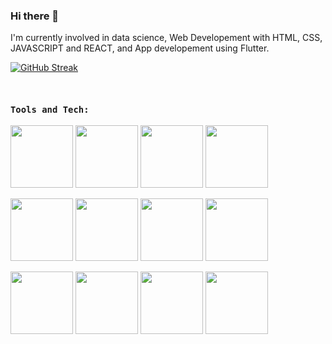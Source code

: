### Hi there 👋
I'm currently involved in data science, Web Developement with HTML, CSS, JAVASCRIPT and REACT, and App developement using Flutter.
<!--
**vikash18o19/vikash18o19** is a ✨ _special_ ✨ repository because its `README.md` (this file) appears on your GitHub profile.

Here are some ideas to get you started:

- 🔭 I’m currently working on ...
- 🌱 I’m currently learning ...
- 👯 I’m looking to collaborate on ...
- 🤔 I’m looking for help with ...
- 💬 Ask me about ...
- 📫 How to reach me: ...
- 😄 Pronouns: ...
- ⚡ Fun fact: ...
-->

<!-- ![GitHub Stats](https://github-readme-stats.vercel.app/api?username=vikash18o19&theme=cobalt)
 -->
[![GitHub Streak](https://github-readme-streak-stats.herokuapp.com/?user=vikash18o19&theme=dark)](https://git.io/streak-stats)

<!-- [![@vikash18o19's Holopin board](https://holopin.io/api/user/board?user=vikash18o19)](https://holopin.io/@vikash18o19) -->
<code> <h3>Tools and Tech: </h3></code>
<code><img height ="100" src = "https://brandeps.com/logo-download/H/HTML-5-logo-vector-01.svg"></img></code>
<code><img height ="100" src = "https://brandeps.com/logo-download/C/CSS-3-logo-vector-01.svg"></img></code>
<code><img height ="100" src = "https://brandeps.com/logo-download/J/JavaScript-logo-vector-01.svg"></img></code>
<code><img height ="100" src = "https://brandeps.com/logo-download/N/Node-JS-logo-vector-01.svg"></img></code>

<code><img height ="100" src = "https://brandeps.com/logo-download/R/React-logo-vector-01.svg"></img></code>
<code><img height ="100" src = "https://brandeps.com/logo-download/M/MongoDB-logo-vector-01.svg"></img></code>
<code><img height ="100" src = "https://brandeps.com/logo-download/C/C-logo-vector-01.svg"></img></code>
<code><img height ="100" src = "https://brandeps.com/logo-download/C/C++-logo-vector-01.svg"></img></code>

<code><img height ="100" src = "https://brandeps.com/icon-download/P/Python-icon-vector-04.svg"></img></code>
<code><img height ="100" src = "https://brandeps.com/logo-download/O/OpenCV-logo-vector-01.svg"></img></code>
<code><img height ="100" src = "https://brandeps.com/icon-download/F/Flutter-icon-vector-02.svg"></img></code>
<code><img height ="100" src = "https://brandeps.com/icon-download/D/Dart-icon-vector-02.svg"></img></code>
